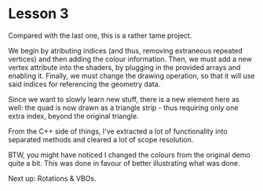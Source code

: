 Lesson 3
=========
Compared with the last one, this is a rather tame project.

We begin by atributing indices (and thus, removing extraneous repeated vertices) and then adding the colour information.
Then, we must add a new vertex attribute into the shaders, by plugging in the provided arrays and enabling it. Finally, we must change the drawing operation, so that it will use said indices for referencing the geometry data.

Since we want to slowly learn new stuff, there is a new element here as well: the quad is now drawn as a triangle strip - thus requiring only one extra index, beyond the original triangle.

From the C++ side of things, I've extracted a lot of functionality into separated methods and cleared a lot of scope resolution.

BTW, you might have noticed I changed the colours from the original demo quite a bit. This was done in favour of better illustrating what was done.

Next up: Rotations & VBOs.
